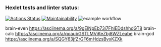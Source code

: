 ### Hexlet tests and linter status:
[![Actions Status](https://github.com/T-Grigory/php-project-lvl1/workflows/hexlet-check/badge.svg)](https://github.com/T-Grigory/php-project-lvl1/actions)
[![Maintainability](https://api.codeclimate.com/v1/badges/0fffabc97960be0deb8b/maintainability)](https://codeclimate.com/github/T-Grigory/php-project-lvl1/maintainability)
![example workflow](https://github.com/T-Grigory/php-project-lvl1/actions/workflows/workflow.yml/badge.svg)


brain-even https://asciinema.org/a/9gElNpEb73i7FhIEDdshhdGT8
brain-calc https://asciinema.org/a/qoaubGSTLMViKeZbj8WZLeabe
brain-gcd https://asciinema.org/a/SQGY63jfZrGF6mHdzsBvxKZXk